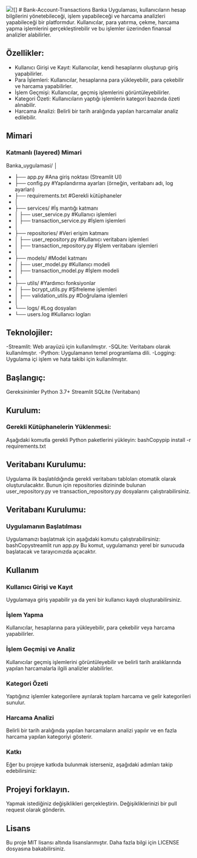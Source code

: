 ![](https://icons8.com/icon/43128/bank)![] # Bank-Account-Transactions
Banka Uygulaması, kullanıcıların hesap bilgilerini yönetebileceği, işlem yapabileceği ve harcama analizleri yapabileceği bir platformdur. 
Kullanıcılar, para yatırma, çekme, harcama yapma işlemlerini gerçekleştirebilir ve bu işlemler üzerinden finansal analizler alabilirler.

## Özellikler:
- Kullanıcı Girişi ve Kayıt: Kullanıcılar, kendi hesaplarını oluşturup giriş yapabilirler.
- Para İşlemleri: Kullanıcılar, hesaplarına para yükleyebilir, para çekebilir ve harcama yapabilirler.
- İşlem Geçmişi: Kullanıcılar, geçmiş işlemlerini görüntüleyebilirler.
- Kategori Özeti: Kullanıcıların yaptığı işlemlerin kategori bazında özeti alınabilir.
- Harcama Analizi: Belirli bir tarih aralığında yapılan harcamalar analiz edilebilir.

## Mimari
### Katmanlı (layered) Mimari
Banka_uygulamasi/
│
- ├── app.py                     #Ana giriş noktası (Streamlit UI)
- ├── config.py                  #Yapılandırma ayarları (örneğin, veritabanı adı, log ayarları)
- ├── requirements.txt           #Gerekli kütüphaneler
- │
- ├── services/                  #İş mantığı katmanı
- │   ├── user_service.py        #Kullanıcı işlemleri
- │   ├── transaction_service.py #İşlem işlemleri
- │
- ├── repositories/              #Veri erişim katmanı
- │   ├── user_repository.py     #Kullanıcı veritabanı işlemleri
- │   ├── transaction_repository.py #İşlem veritabanı işlemleri
- │
- ├── models/                    #Model katmanı
- │   ├── user_model.py          #Kullanıcı modeli
- │   ├── transaction_model.py   #İşlem modeli
- │
- ├── utils/                     #Yardımcı fonksiyonlar
- │   ├── bcrypt_utils.py        #Şifreleme işlemleri
- │   ├── validation_utils.py    #Doğrulama işlemleri
- │
- └── logs/                      #Log dosyaları
-    └── users.log              #Kullanıcı logları

## Teknolojiler:
-Streamlit: Web arayüzü için kullanılmıştır.
-SQLite: Veritabanı olarak kullanılmıştır.
-Python: Uygulamanın temel programlama dili.
-Logging: Uygulama içi işlem ve hata takibi için kullanılmıştır.

## Başlangıç:
Gereksinimler
Python 3.7+
Streamlit
SQLite (Veritabanı)

## Kurulum:
### Gerekli Kütüphanelerin Yüklenmesi:
Aşağıdaki komutla gerekli Python paketlerini yükleyin:
bashCopypip install -r requirements.txt

## Veritabanı Kurulumu:
Uygulama ilk başlatıldığında gerekli veritabanı tabloları otomatik olarak oluşturulacaktır. 
Bunun için repositories dizininde bulunan user_repository.py ve transaction_repository.py dosyalarını çalıştırabilirsiniz.

## Veritabanı Kurulumu:
### Uygulamanın Başlatılması
Uygulamanızı başlatmak için aşağıdaki komutu çalıştırabilirsiniz:
bashCopystreamlit run app.py
Bu komut, uygulamanızı yerel bir sunucuda başlatacak ve tarayıcınızda açacaktır.

## Kullanım
### Kullanıcı Girişi ve Kayıt
Uygulamaya giriş yapabilir ya da yeni bir kullanıcı kaydı oluşturabilirsiniz.
### İşlem Yapma
Kullanıcılar, hesaplarına para yükleyebilir, para çekebilir veya harcama yapabilirler.
### İşlem Geçmişi ve Analiz
Kullanıcılar geçmiş işlemlerini görüntüleyebilir ve belirli tarih aralıklarında yapılan harcamalarla ilgili analizler alabilirler.
### Kategori Özeti
Yaptığınız işlemler kategorilere ayrılarak toplam harcama ve gelir kategorileri sunulur.
### Harcama Analizi
Belirli bir tarih aralığında yapılan harcamaların analizi yapılır ve en fazla harcama yapılan kategoriyi gösterir.
### Katkı
Eğer bu projeye katkıda bulunmak isterseniz, aşağıdaki adımları takip edebilirsiniz:

## Projeyi forklayın.
Yapmak istediğiniz değişiklikleri gerçekleştirin.
Değişikliklerinizi bir pull request olarak gönderin.

## Lisans
Bu proje MIT lisansı altında lisanslanmıştır. Daha fazla bilgi için LICENSE dosyasına bakabilirsiniz.
